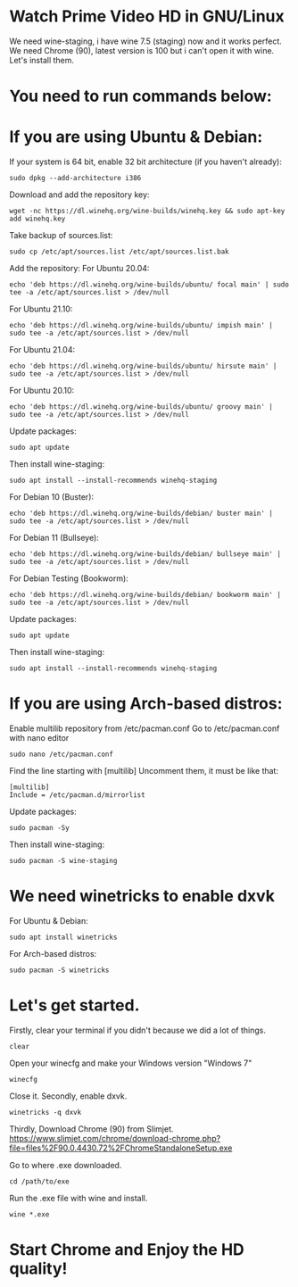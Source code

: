 # Watch Prime Video HD in GNU/Linux
We need wine-staging, i have wine 7.5 (staging) now and it works perfect.
We need Chrome (90), latest version is 100 but i can't open it with wine.
Let's install them.
# You need to run commands below:
# If you are using Ubuntu & Debian:
If your system is 64 bit, enable 32 bit architecture (if you haven't already):
```
sudo dpkg --add-architecture i386 
```
Download and add the repository key: 
```
wget -nc https://dl.winehq.org/wine-builds/winehq.key && sudo apt-key add winehq.key
```
Take backup of sources.list:
```
sudo cp /etc/apt/sources.list /etc/apt/sources.list.bak
```
Add the repository: 
For Ubuntu 20.04: 
```
echo 'deb https://dl.winehq.org/wine-builds/ubuntu/ focal main' | sudo tee -a /etc/apt/sources.list > /dev/null
```
For Ubuntu 21.10:
```
echo 'deb https://dl.winehq.org/wine-builds/ubuntu/ impish main' | sudo tee -a /etc/apt/sources.list > /dev/null
```
For Ubuntu 21.04:
```
echo 'deb https://dl.winehq.org/wine-builds/ubuntu/ hirsute main' | sudo tee -a /etc/apt/sources.list > /dev/null
```
For Ubuntu 20.10:
```
echo 'deb https://dl.winehq.org/wine-builds/ubuntu/ groovy main' | sudo tee -a /etc/apt/sources.list > /dev/null
```
Update packages: 
```
sudo apt update
```
Then install wine-staging:
```
sudo apt install --install-recommends winehq-staging
```
For Debian 10 (Buster):
```
echo 'deb https://dl.winehq.org/wine-builds/debian/ buster main' | sudo tee -a /etc/apt/sources.list > /dev/null
```
For Debian 11 (Bullseye):
```
echo 'deb https://dl.winehq.org/wine-builds/debian/ bullseye main' | sudo tee -a /etc/apt/sources.list > /dev/null
```
For Debian Testing (Bookworm):
```
echo 'deb https://dl.winehq.org/wine-builds/debian/ bookworm main' | sudo tee -a /etc/apt/sources.list > /dev/null
```
Update packages: 
```
sudo apt update
```
Then install wine-staging:
```
sudo apt install --install-recommends winehq-staging
```
# If you are using Arch-based distros:
Enable multilib repository from /etc/pacman.conf
Go to /etc/pacman.conf with nano editor
```
sudo nano /etc/pacman.conf
```
Find the line starting with [multilib]
Uncomment them, it must be like that:
```
[multilib]
Include = /etc/pacman.d/mirrorlist
```
Update packages:
```
sudo pacman -Sy
```
Then install wine-staging:
```
sudo pacman -S wine-staging
```
# We need winetricks to enable dxvk
For Ubuntu & Debian:
```
sudo apt install winetricks
```
For Arch-based distros:
```
sudo pacman -S winetricks
```
# Let's get started.
Firstly, clear your terminal if you didn't because we did a lot of things.
```
clear
```
Open your winecfg and make your Windows version "Windows 7"
```
winecfg
```
Close it.
Secondly, enable dxvk.
```
winetricks -q dxvk
```
Thirdly, Download Chrome (90) from Slimjet.
https://www.slimjet.com/chrome/download-chrome.php?file=files%2F90.0.4430.72%2FChromeStandaloneSetup.exe

Go to where .exe downloaded.
```
cd /path/to/exe
```
Run the .exe file with wine and install.
```
wine *.exe
```
# Start Chrome and Enjoy the HD quality!
